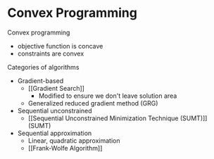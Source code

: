 # Convex Programming
Convex programming
- objective function is concave
- constraints are convex


Categories of algorithms
- Gradient-based
	- [[Gradient Search]]
		- Modified to ensure we don't leave solution area
	- Generalized reduced gradient method (GRG)
- Sequential unconstrained
	- [[Sequential Unconstrained Minimization Technique (SUMT)]] (SUMT)
- Sequential approximation
	- Linear, quadratic approximation
	- [[Frank-Wolfe Algorithm]]
